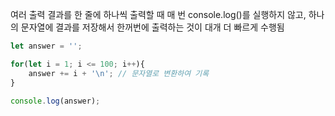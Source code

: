 여러 출력 결과를 한 줄에 하나씩 출력할 때 매 번 console.log()를 실행하지 않고,
하나의 문자열에 결과를 저장해서 한꺼번에 출력하는 것이 대개 더 빠르게 수행됨

```javaScript
let answer = '';

for(let i = 1; i <= 100; i++){
	answer += i + '\n'; // 문자열로 변환하여 기록
}

console.log(answer);
```
